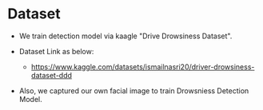 # Dataset
- We train detection model via kaagle "Drive Drowsiness Dataset".
- Dataset Link as below:
  - https://www.kaggle.com/datasets/ismailnasri20/driver-drowsiness-dataset-ddd
 
- Also, we captured our own facial image to train Drowsniess Detection Model.
  
